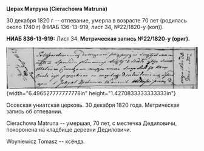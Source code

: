 **Церах Матруна (Cierachowa Matruna)**

30 декабря 1820 г -- отпевание, умерла в возрасте 70 лет (родилась около
1740 г) (НИАБ 136-13-919, лист 34, №22/1820-у (коп)).

**НИАБ 836-13-919:** Лист 34. **Метрическая запись №22/1820-у (ориг).**

![](./media/752c3a835495a6e77fefb34b724c70011cbc5606.png){width="6.496527777777778in"
height="1.4270833333333333in"}

Осовская униатская церковь. 30 декабря 1820 года. Метрическая запись об
отпевании.

Cierachowa Matruna -- умершая, 70 лет, с местечка Дедиловичи, похоронена
на кладбище деревни Дедиловичи.

Woyniewicz Tomasz -- ксёндз.
